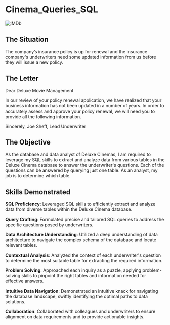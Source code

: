 # Cinema_Queries_SQL

![IMDb](https://github.com/daylightdts/SQL_BEGINNER_PROJECT/assets/134946052/0fddab5b-bfa0-4fa8-bb5a-8a0a9b130d99)


## The Situation

The company’s insurance policy is up for renewal and the insurance company's underwriters need some updated information from us before they will issue a new policy.

## The Letter

Dear Deluxe Movie Management

In our review of your policy renewal application, we have realized that your business information has not been updated in a number of years.
In order to accurately assess and approve your policy renewal, we will need you to provide all the following information.

Sincerely,
Joe Sheff, Lead Underwriter

## The Objective

As the database and data analyst of Deluxe Cinemas, I am required to leverage my SQL skills to extract and analyze data from various tables in the Deluxe Cinema 
database to answer the underwriter's questions.
Each of the questions can be answered by querying just one table. As an analyst, my job is to determine which table.

## Skills Demonstrated

**SQL Proficiency**: Leveraged SQL skills to efficiently extract and analyze data from diverse tables within the Deluxe Cinema database.

**Query Crafting**: Formulated precise and tailored SQL queries to address the specific questions posed by underwriters.

**Data Architecture Understanding**: Utilized a deep understanding of data architecture to navigate the complex schema of the database and locate relevant tables.

**Contextual Analysis**: Analyzed the context of each underwriter's question to determine the most suitable table for extracting the required information.

**Problem Solving**: Approached each inquiry as a puzzle, applying problem-solving skills to pinpoint the right tables and information needed for effective answers.

**Intuitive Data Navigation**: Demonstrated an intuitive knack for navigating the database landscape, swiftly identifying the optimal paths to data solutions.

**Collaboration**: Collaborated with colleagues and underwriters to ensure alignment on data requirements and to provide actionable insights.
